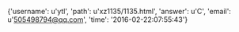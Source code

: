 {'username': u'ytl', 'path': u'xz1135/1135.html', 'answer': u'C', 'email': u'505498794@qq.com', 'time': '2016-02-22:07:55:43'}